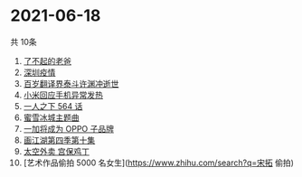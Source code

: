 # 2021-06-18
  共 10条

  <!-- BEGIN -->
  <!-- 最后更新时间:Fri Jun 18 2021 23:10:29 GMT+0000 (Coordinated Universal Time) -->
  1. [了不起的老爸](https://www.zhihu.com/search?q=了不起的老爸)
1. [深圳疫情](https://www.zhihu.com/search?q=深圳疫情)
1. [百岁翻译界泰斗许渊冲逝世](https://www.zhihu.com/search?q=许渊冲)
1. [小米回应手机异常发热](https://www.zhihu.com/search?q=小米)
1. [一人之下 564 话](https://www.zhihu.com/search?q=一人之下)
1. [蜜雪冰城主题曲](https://www.zhihu.com/search?q=蜜雪冰城)
1. [一加将成为 OPPO 子品牌](https://www.zhihu.com/search?q=一加)
1. [画江湖第四季第十集](https://www.zhihu.com/search?q=画江湖之不良人第四季)
1. [太空外卖 宫保鸡丁](https://www.zhihu.com/search?q=太空外卖)
1. [艺术作品偷拍 5000 名女生](https://www.zhihu.com/search?q=宋拓 偷拍)
  <!-- END -->
  